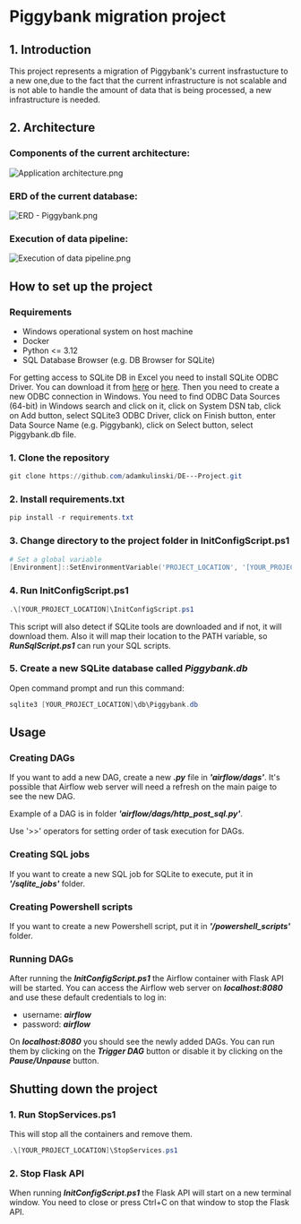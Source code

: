 # Piggybank migration project

## 1. Introduction

This project represents a migration of Piggybank's current insfrastucture to a new one,due to the fact that the
current infrastructure is not scalable and is not able to handle the amount of data that
is being processed, a new infrastructure is needed.

## 2. Architecture

### Components of the current architecture:

![Application architecture.png](images%2FApplication%20architecture.png)

### ERD of the current database:

![ERD - Piggybank.png](images%2FERD%20-%20Piggybank.png)

### Execution of data pipeline:

![Execution of data pipeline.png](images%2FExecution%20of%20data%20pipeline.png)


## How to set up the project

### Requirements
- Windows operational system on host machine
- Docker
- Python <= 3.12
- SQL Database Browser (e.g. DB Browser for SQLite)

For getting access to SQLite DB in Excel you need to install SQLite ODBC Driver. You can download it from [here](https://www.ch-werner.de/sqliteodbc/) or [here](https://www.devart.com/odbc/sqlite/excel-sqlite-odbc-connection.html).
Then you need to create a new ODBC connection in Windows. You need to find ODBC Data Sources (64-bit) in Windows search and click on it, click on System DSN tab, click on Add button, select SQLite3 ODBC Driver, click on Finish button, enter Data Source Name (e.g. Piggybank), click on Select button, select Piggybank.db file.


### 1. Clone the repository

```powershell 
git clone https://github.com/adamkulinski/DE---Project.git
```
### 2. Install requirements.txt

```powershell
pip install -r requirements.txt
```

### 3. Change directory to the project folder in InitConfigScript.ps1

```powershell
# Set a global variable
[Environment]::SetEnvironmentVariable('PROJECT_LOCATION', '[YOUR_PROJECT_LOCATION]', 'User')
```

### 4. Run InitConfigScript.ps1

```powershell
.\[YOUR_PROJECT_LOCATION]\InitConfigScript.ps1
```
This script will also detect if SQLite tools are downloaded and if not, it will download them.
Also it will map their location to the PATH variable, so **_RunSqlScript.ps1_** can run your SQL scripts.

### 5. Create a new SQLite database called _Piggybank.db_

Open command prompt and run this command:

```powershell
sqlite3 [YOUR_PROJECT_LOCATION]\db\Piggybank.db
```

## Usage

### Creating DAGs

If you want to add a new DAG, create a new **_.py_** file in **_'airflow/dags'_**.
It's possible that Airflow web server will need a refresh on the main paige to see the new DAG.

Example of a DAG is in folder **_'airflow/dags/http_post_sql.py'_**.


Use '>>' operators for setting order of task execution for DAGs.

### Creating SQL jobs

If you want to create a new SQL job for SQLite to execute, put it in **_'/sqlite_jobs'_** folder.

### Creating Powershell scripts

If you want to create a new Powershell script, put it in **_'/powershell_scripts'_** folder.

### Running DAGs

After running the **_InitConfigScript.ps1_** the Airflow container with Flask API will be started.
You can access the Airflow web server on **_localhost:8080_** and use these default credentials to log in:
- username: **_airflow_**
- password: **_airflow_**

On **_localhost:8080_** you should see the newly added DAGs. You can run them by clicking on the **_Trigger DAG_** button or disable it by clicking on the **_Pause/Unpause_** button.

## Shutting down the project

### 1. Run StopServices.ps1

This will stop all the containers and remove them.

```powershell
.\[YOUR_PROJECT_LOCATION]\StopServices.ps1
```

### 2. Stop Flask API

When running **_InitConfigScript.ps1_** the Flask API will start on a new terminal window. You need to close or press Ctrl+C on that window to stop the Flask API.
